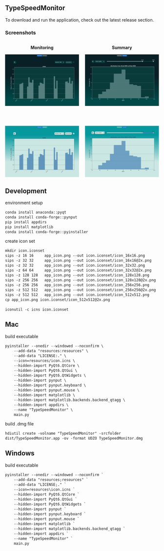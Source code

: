 ## TypeSpeedMonitor
To download and run the application, check out the latest release section.

### Screenshots

<div style="display: flex; justify-content: flex-start; gap: 20px;">

  <div style="text-align: center;">
    <p><strong>Monitoring</strong></p>
    <img src="resources/screenshots/monitor_dark.png" alt="Main Screen" width="400"/>
  </div>

  <div style="text-align: center;">
    <p><strong>Summary</strong></p>
    <img src="resources/screenshots/summary_dark.png" alt="Settings Panel" width="400"/>
  </div>

</div>

<br></br>

<div style="display: flex; justify-content: flex-start; gap: 20px;">

  <div style="text-align: center;">
    <img src="resources/screenshots/monitor_light.png" alt="Main Screen" width="400"/>
  </div>

  <div style="text-align: center;">
    <img src="resources/screenshots/summary_light.png" alt="Settings Panel" width="400"/>
  </div>

</div>

## Development

environment setup
```
conda install anaconda::pyqt 
conda install conda-forge::pynput
pip install appdirs
pip install matplotlib
conda install conda-forge::pyinstaller
```

create icon set
```
mkdir icon.iconset
sips -z 16 16     app_icon.png --out icon.iconset/icon_16x16.png
sips -z 32 32     app_icon.png --out icon.iconset/icon_16x16@2x.png
sips -z 32 32     app_icon.png --out icon.iconset/icon_32x32.png
sips -z 64 64     app_icon.png --out icon.iconset/icon_32x32@2x.png
sips -z 128 128   app_icon.png --out icon.iconset/icon_128x128.png
sips -z 256 256   app_icon.png --out icon.iconset/icon_128x128@2x.png
sips -z 256 256   app_icon.png --out icon.iconset/icon_256x256.png
sips -z 512 512   app_icon.png --out icon.iconset/icon_256x256@2x.png
sips -z 512 512   app_icon.png --out icon.iconset/icon_512x512.png
cp app_icon.png icon.iconset/icon_512x512@2x.png

iconutil -c icns icon.iconset
```

## Mac  
build executable
```
pyinstaller --onedir --windowed --noconfirm \
    --add-data "resources:resources" \
    --add-data "LICENSE:." \
    --icon=resources/icon.icns \
    --hidden-import PyQt6.QtCore \
    --hidden-import PyQt6.QtGui \
    --hidden-import PyQt6.QtWidgets \
    --hidden-import pynput \
    --hidden-import pynput.keyboard \
    --hidden-import pynput.mouse \
    --hidden-import matplotlib \
    --hidden-import matplotlib.backends.backend_qtagg \
    --hidden-import appdirs \
    --name "TypeSpeedMonitor" \
    main.py
```
build .dmg file
```
hdiutil create -volname "TypeSpeedMonitor" -srcfolder dist/TypeSpeedMonitor.app -ov -format UDZO TypeSpeedMonitor.dmg    
```

## Windows
build executable
```
pyinstaller --onedir --windowed --noconfirm `
    --add-data "resources;resources" `
    --add-data "LICENSE;." `
    --icon=resources\icon.icns `
    --hidden-import PyQt6.QtCore `
    --hidden-import PyQt6.QtGui `
    --hidden-import PyQt6.QtWidgets `
    --hidden-import pynput `
    --hidden-import pynput.keyboard `
    --hidden-import pynput.mouse `
    --hidden-import matplotlib `
    --hidden-import matplotlib.backends.backend_qtagg `
    --hidden-import appdirs `
    --name "TypeSpeedMonitor" `
    main.py
```
